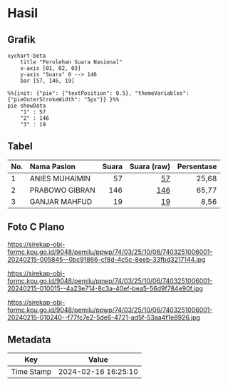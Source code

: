 # Hasil

## Grafik

```mermaid
xychart-beta
    title "Perolehan Suara Nasional"
    x-axis [01, 02, 03]
    y-axis "Suara" 0 --> 146
    bar [57, 146, 19]
```

```mermaid
%%{init: {"pie": {"textPosition": 0.5}, "themeVariables": {"pieOuterStrokeWidth": "5px"}} }%%
pie showData
    "1" : 57
    "2" : 146
    "3" : 19
```

## Tabel

| No. | Nama Paslon    | Suara | Suara (raw) | Persentase |
|:--- |:-------------- | -----:| -----------:| ----------:|
| 1   | ANIES MUHAIMIN | 57    | [57][p-1]   | 25,68      |
| 2   | PRABOWO GIBRAN | 146   | [146][p-2]  | 65,77      |
| 3   | GANJAR MAHFUD  | 19    | [19][p-3]   | 8,56       |


[p-1]: https://github.com/gigit-pemilu/pemilu-2024/blob/main/pilpres/hitung-suara/sub/74-sulawesi-tenggara/sub/03-muna/sub/25-parigi/sub/1006-walambeno-wite/sub/001-tps/sub/paslon-1.txt
[p-2]: https://github.com/gigit-pemilu/pemilu-2024/blob/main/pilpres/hitung-suara/sub/74-sulawesi-tenggara/sub/03-muna/sub/25-parigi/sub/1006-walambeno-wite/sub/001-tps/sub/paslon-2.txt
[p-3]: https://github.com/gigit-pemilu/pemilu-2024/blob/main/pilpres/hitung-suara/sub/74-sulawesi-tenggara/sub/03-muna/sub/25-parigi/sub/1006-walambeno-wite/sub/001-tps/sub/paslon-3.txt

## Foto C Plano

https://sirekap-obj-formc.kpu.go.id/9048/pemilu/ppwp/74/03/25/10/06/7403251006001-20240215-005845--0bc91866-cf8d-4c5c-8eeb-33fbd3217144.jpg

https://sirekap-obj-formc.kpu.go.id/9048/pemilu/ppwp/74/03/25/10/06/7403251006001-20240215-010015--4a23e714-8c3a-40ef-bea5-56d9f784e90f.jpg

https://sirekap-obj-formc.kpu.go.id/9048/pemilu/ppwp/74/03/25/10/06/7403251006001-20240215-010240--f77fc7e2-5de6-4721-ad5f-53aa4f1e8926.jpg


## Metadata

| Key        | Value               |
| ---------- | ------------------- |
| Time Stamp | 2024-02-16 16:25:10 |



